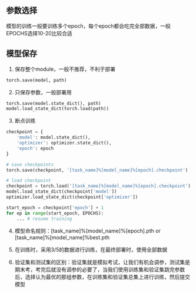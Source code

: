 ## 参数选择
模型的训练一般要训练多个epoch，每个epoch都会吃完全部数据，一般EPOCHS选择10-20比较合适

## 模型保存
1. 保存整个module，一般不推荐，不利于部署
```python
torch.save(model, path)
```
2. 只保存参数，一般部署用
```python
torch.save(model.state_dict(), path)
model.load_state_dict(torch.load(path))
```
3. 断点训练
```python
checkpoint = {
    'model': model.state_dict(),
    'optimizer': optimizer.state_dict(),
    'epoch': epoch
}

# save checkpoints
torch.save(checkpoint, '[task_name]%[model_name]%[epoch].checkpoint')

# load checkpoint
checkpoint = torch.load('[task_name]%[model_name]%[epoch].checkpoint')
model.load_state_dict(checkpoint['model'])
optimizer.load_state_dict(checkpoint['optimizer'])

start_epoch = checkpoint['epoch'] + 1
for ep in range(start_epoch, EPOCHS):
    ... # resume training
```

4. 模型命名规则：[task_name]%[model_name]%[epoch].pth or [task_name]%[model_name]%best.pth

5. 在训练时，采用3/5的数据进行训练，在最终部署时，使用全部数据

6. 验证集和测试集的区别：验证集就是模拟考试，让我们有机会调参，测试集是期末考，考完后就没有调参的必要了，当我们使用训练集和验证集跳完参数后，选择认为最优的那组参数，在训练集和验证集总集上进行训练，然后提交模型

